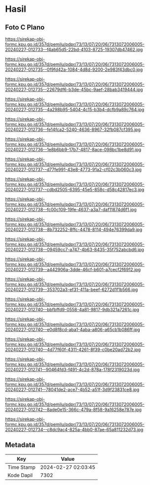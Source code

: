# Hasil

## Foto C Plano

https://sirekap-obj-formc.kpu.go.id/357d/pemilu/pdpr/73/13/07/20/06/7313072006005-20240227-012733--f4ab65d5-22bd-4103-8725-19307db47462.jpg

https://sirekap-obj-formc.kpu.go.id/357d/pemilu/pdpr/73/13/07/20/06/7313072006005-20240227-012735--0f9fd42a-1084-4d8d-9200-2e983f43dbc0.jpg

https://sirekap-obj-formc.kpu.go.id/357d/pemilu/pdpr/73/13/07/20/06/7313072006005-20240227-012735--22679df6-b3de-45bc-9aef-28bab3419444.jpg

https://sirekap-obj-formc.kpu.go.id/357d/pemilu/pdpr/73/13/07/20/06/7313072006005-20240227-012735--4a298b95-5404-4c15-b3b4-dcfb9a89c764.jpg

https://sirekap-obj-formc.kpu.go.id/357d/pemilu/pdpr/73/13/07/20/06/7313072006005-20240227-012736--fe14fca2-5240-4636-8967-32fb087cf395.jpg

https://sirekap-obj-formc.kpu.go.id/357d/pemilu/pdpr/73/13/07/20/06/7313072006005-20240227-012736--1e8b6bb9-17b7-4817-8ace-098bc1be8d91.jpg

https://sirekap-obj-formc.kpu.go.id/357d/pemilu/pdpr/73/13/07/20/06/7313072006005-20240227-012737--d77fe991-43e8-4773-91a2-cf02c3b060c3.jpg

https://sirekap-obj-formc.kpu.go.id/357d/pemilu/pdpr/73/13/07/20/06/7313072006005-20240227-012737--cdbd2505-6395-45e5-858c-d58c42817ec3.jpg

https://sirekap-obj-formc.kpu.go.id/357d/pemilu/pdpr/73/13/07/20/06/7313072006005-20240227-012738--fc00c109-19fe-4637-a3a7-daf11874d6f1.jpg

https://sirekap-obj-formc.kpu.go.id/357d/pemilu/pdpr/73/13/07/20/06/7313072006005-20240227-012738--8b732252-8ffc-4478-8114-494e76399da9.jpg

https://sirekap-obj-formc.kpu.go.id/357d/pemilu/pdpr/73/13/07/20/06/7313072006005-20240227-012738--09459cc7-a747-4b63-8435-35f752abcbd6.jpg

https://sirekap-obj-formc.kpu.go.id/357d/pemilu/pdpr/73/13/07/20/06/7313072006005-20240227-012739--a442906a-3dde-46cf-b601-a7cecf2f6912.jpg

https://sirekap-obj-formc.kpu.go.id/357d/pemilu/pdpr/73/13/07/20/06/7313072006005-20240227-012739--353702a3-ef31-411a-beef-6272d1f1b566.jpg

https://sirekap-obj-formc.kpu.go.id/357d/pemilu/pdpr/73/13/07/20/06/7313072006005-20240227-012740--bbfbffd9-0558-4a81-9817-9db321a7261c.jpg

https://sirekap-obj-formc.kpu.go.id/357d/pemilu/pdpr/73/13/07/20/06/7313072006005-20240227-012740--e0d8f8cd-aba1-4aba-a806-a65cb1b086ff.jpg

https://sirekap-obj-formc.kpu.go.id/357d/pemilu/pdpr/73/13/07/20/06/7313072006005-20240227-012740--4d77f60f-4311-4261-8f39-c0be20ad72b2.jpg

https://sirekap-obj-formc.kpu.go.id/357d/pemilu/pdpr/73/13/07/20/06/7313072006005-20240227-012741--90464fd3-f491-4c2d-878a-178f2319023d.jpg

https://sirekap-obj-formc.kpu.go.id/357d/pemilu/pdpr/73/13/07/20/06/7313072006005-20240227-012741--78041de2-ace7-4b52-a51f-3d9f23831ce8.jpg

https://sirekap-obj-formc.kpu.go.id/357d/pemilu/pdpr/73/13/07/20/06/7313072006005-20240227-012742--8ade0e15-366c-479a-8f58-9a16258e787e.jpg

https://sirekap-obj-formc.kpu.go.id/357d/pemilu/pdpr/73/13/07/20/06/7313072006005-20240227-012734--c8dc9ac4-825a-4bb0-87ae-65a811232d73.jpg


## Metadata

| Key        | Value               |
| ---------- | ------------------- |
| Time Stamp | 2024-02-27 02:03:45 |
| Kode Dapil | 7302                |



